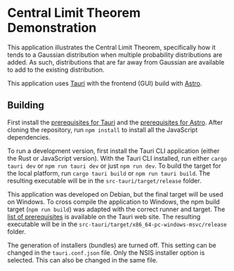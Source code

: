 # Central Limit Theorem Demonstration

This application illustrates the Central Limit Theorem, specifically how it tends to a Gaussian distribution when multiple probability distributions are added. As such, distributions that are far away from Gaussian are available to add to the existing distribution.

This application uses [Tauri](https://tauri.app/) with the frontend (GUI) build with [Astro](https://astro.build/).

## Building

First install the [prerequisites for Tauri](https://tauri.app/v1/guides/getting-started/prerequisites) and the [prerequisites for Astro](https://docs.astro.build/en/install/auto/#prerequisites). After cloning the repository, run `npm install` to install all the JavaScript dependencies.

To run a development version, first install the Tauri CLI application (either the Rust or JavaScript version). With the Tauri CLI installed, run either `cargo tauri dev` or `npm run tauri dev` or just `npm run dev`. To build the target for the local platform, run `cargo tauri build` or `npm run tauri build`. The resulting executable will be in the `src-tauri/target/release` folder.

This application was developed on Debian, but the final target will be used on Windows. To cross compile the application to Windows, the npm build target (`npm run build`) was adapted with the correct runner and target. The [list of prerequisites](https://tauri.app/v1/guides/building/cross-platform) is available on the Tauri web site. The resulting executable will be in the `src-tauri/target/x86_64-pc-windows-msvc/release` folder.

The generation of installers (bundles) are turned off. This setting can be changed in the `tauri.conf.json` file. Only the NSIS installer option is selected. This can also be changed in the same file.
